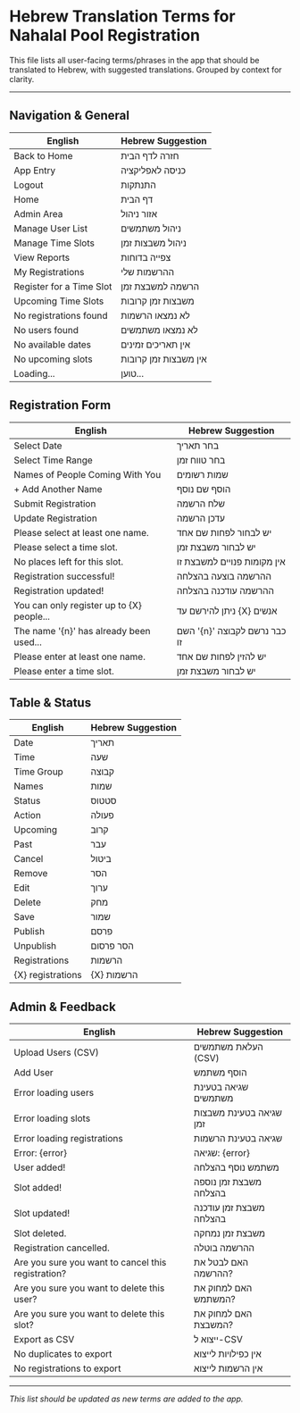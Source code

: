 # Hebrew Translation Terms for Nahalal Pool Registration

This file lists all user-facing terms/phrases in the app that should be translated to Hebrew, with suggested translations. Grouped by context for clarity.

---

## Navigation & General

| English                  | Hebrew Suggestion     |
| ------------------------ | --------------------- |
| Back to Home             | חזרה לדף הבית         |
| App Entry                | כניסה לאפליקציה       |
| Logout                   | התנתקות               |
| Home                     | דף הבית               |
| Admin Area               | אזור ניהול            |
| Manage User List         | ניהול משתמשים         |
| Manage Time Slots        | ניהול משבצות זמן      |
| View Reports             | צפייה בדוחות          |
| My Registrations         | ההרשמות שלי           |
| Register for a Time Slot | הרשמה למשבצת זמן      |
| Upcoming Time Slots      | משבצות זמן קרובות     |
| No registrations found   | לא נמצאו הרשמות       |
| No users found           | לא נמצאו משתמשים      |
| No available dates       | אין תאריכים זמינים    |
| No upcoming slots        | אין משבצות זמן קרובות |
| Loading...               | טוען...               |

## Registration Form

| English                                   | Hebrew Suggestion            |
| ----------------------------------------- | ---------------------------- |
| Select Date                               | בחר תאריך                    |
| Select Time Range                         | בחר טווח זמן                 |
| Names of People Coming With You           | שמות רשומים                  |
| + Add Another Name                        | הוסף שם נוסף                 |
| Submit Registration                       | שלח הרשמה                    |
| Update Registration                       | עדכן הרשמה                   |
| Please select at least one name.          | יש לבחור לפחות שם אחד        |
| Please select a time slot.                | יש לבחור משבצת זמן           |
| No places left for this slot.             | אין מקומות פנויים למשבצת זו  |
| Registration successful!                  | ההרשמה בוצעה בהצלחה          |
| Registration updated!                     | ההרשמה עודכנה בהצלחה         |
| You can only register up to {X} people... | ניתן להירשם עד {X} אנשים     |
| The name '{n}' has already been used...   | השם '{n}' כבר נרשם לקבוצה זו |
| Please enter at least one name.           | יש להזין לפחות שם אחד        |
| Please enter a time slot.                 | יש לבחור משבצת זמן           |

## Table & Status

| English           | Hebrew Suggestion |
| ----------------- | ----------------- |
| Date              | תאריך             |
| Time              | שעה               |
| Time Group        | קבוצה             |
| Names             | שמות              |
| Status            | סטטוס             |
| Action            | פעולה             |
| Upcoming          | קרוב              |
| Past              | עבר               |
| Cancel            | ביטול             |
| Remove            | הסר               |
| Edit              | ערוך              |
| Delete            | מחק               |
| Save              | שמור              |
| Publish           | פרסם              |
| Unpublish         | הסר פרסום         |
| Registrations     | הרשמות            |
| {X} registrations | {X} הרשמות        |

## Admin & Feedback

| English                                            | Hebrew Suggestion       |
| -------------------------------------------------- | ----------------------- |
| Upload Users (CSV)                                 | העלאת משתמשים (CSV)     |
| Add User                                           | הוסף משתמש              |
| Error loading users                                | שגיאה בטעינת משתמשים    |
| Error loading slots                                | שגיאה בטעינת משבצות זמן |
| Error loading registrations                        | שגיאה בטעינת הרשמות     |
| Error: {error}                                     | שגיאה: {error}          |
| User added!                                        | משתמש נוסף בהצלחה       |
| Slot added!                                        | משבצת זמן נוספה בהצלחה  |
| Slot updated!                                      | משבצת זמן עודכנה בהצלחה |
| Slot deleted.                                      | משבצת זמן נמחקה         |
| Registration cancelled.                            | ההרשמה בוטלה            |
| Are you sure you want to cancel this registration? | האם לבטל את ההרשמה?     |
| Are you sure you want to delete this user?         | האם למחוק את המשתמש?    |
| Are you sure you want to delete this slot?         | האם למחוק את המשבצת?    |
| Export as CSV                                      | ייצוא ל-CSV             |
| No duplicates to export                            | אין כפילויות לייצוא     |
| No registrations to export                         | אין הרשמות לייצוא       |

---

_This list should be updated as new terms are added to the app._
